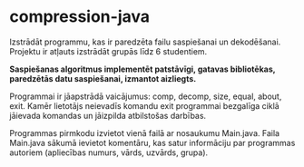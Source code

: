 # compression-java
Izstrādāt programmu, kas ir paredzēta failu saspiešanai un dekodēšanai. Projektu ir atļauts izstrādāt grupās līdz 6 studentiem.

<b>Saspiešanas algoritmus implementēt patstāvīgi, gatavas bibliotēkas, paredzētās datu saspiešanai, izmantot aizliegts.</b>

Programmai ir jāapstrādā vaicājumus: comp, decomp, size, equal, about, exit. 
Kamēr lietotājs neievadīs komandu exit programmai bezgalīga ciklā jāievada komandas un jāizpilda atbilstošas darbības. 

Programmas pirmkodu izvietot vienā failā ar nosaukumu Main.java.
Faila Main.java sākumā ievietot komentāru, kas satur informāciju par programmas autoriem (apliecības numurs, vārds, uzvārds, grupa).
